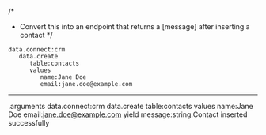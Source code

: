 /*
 * Convert this into an endpoint that returns a [message] after inserting a contact
 */
```hyperlambda
data.connect:crm
   data.create
      table:contacts
      values
         name:Jane Doe
         email:jane.doe@example.com
```
---
.arguments
data.connect:crm
   data.create
      table:contacts
      values
         name:Jane Doe
         email:jane.doe@example.com
   yield
      message:string:Contact inserted successfully
